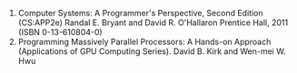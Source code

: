 1. Computer Systems: A Programmer's Perspective, Second Edition (CS:APP2e) Randal E. Bryant and David R. O'Hallaron  Prentice Hall, 2011 (ISBN 0-13-610804-0)
2. Programming Massively Parallel Processors: A Hands-on Approach (Applications of GPU Computing Series). David B. Kirk and Wen-mei W. Hwu 

